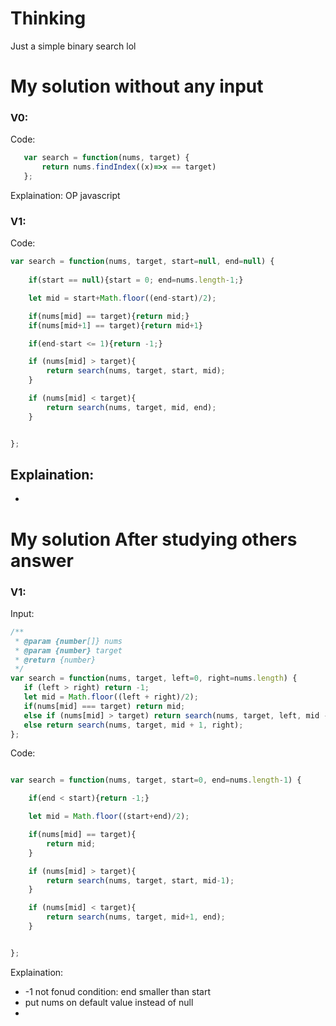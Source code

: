 # Thinking

Just a simple binary search lol

# My solution without any input


### V0:
Code:
```js
   var search = function(nums, target) {
       return nums.findIndex((x)=>x == target)
   };
```
Explaination:
OP javascript

### V1:
Code:
```js
var search = function(nums, target, start=null, end=null) {
    
    if(start == null){start = 0; end=nums.length-1;}

    let mid = start+Math.floor((end-start)/2);

    if(nums[mid] == target){return mid;}
    if(nums[mid+1] == target){return mid+1}

    if(end-start <= 1){return -1;}

    if (nums[mid] > target){
        return search(nums, target, start, mid);
    }

    if (nums[mid] < target){
        return search(nums, target, mid, end);
    }


};
```
Explaination:
- 
- 

# My solution After studying others answer

### V1: 
Input:
```js
/**
 * @param {number[]} nums
 * @param {number} target
 * @return {number}
 */
var search = function(nums, target, left=0, right=nums.length) {
   if (left > right) return -1;
   let mid = Math.floor((left + right)/2);
   if(nums[mid] === target) return mid;
   else if (nums[mid] > target) return search(nums, target, left, mid - 1);
   else return search(nums, target, mid + 1, right);  
};
```
Code:
```js

var search = function(nums, target, start=0, end=nums.length-1) {

    if(end < start){return -1;}

    let mid = Math.floor((start+end)/2);

    if(nums[mid] == target){
	    return mid;
	}

    if (nums[mid] > target){
        return search(nums, target, start, mid-1);
    }

    if (nums[mid] < target){
        return search(nums, target, mid+1, end);
    }


};
```
Explaination:
- -1 not fonud condition: end smaller than start
- put nums on default value instead of null
- 